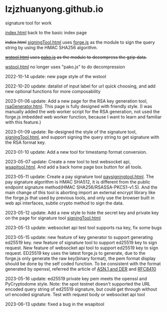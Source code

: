 # lzjzhuanyong.github.io
signature tool for work

[index.html](https://lzjzhuanyong.github.io) back to the basic index page

~~index.html~~ [signingTool.html](https://lzjzhuanyong.github.io/signingTool.html) uses [forge.js](https://github.com/digitalbazaar/forge) as the module to sign the query string by using the HMAC SHA256 algorithm. 

~~[wstool.html](https://lzjzhuanyong.github.io/wstool.html) uses [pako.js](https://github.com/nodeca/pako) as the module to decompress the gzip data.~~

[wstool.html](https://lzjzhuanyong.github.io/wstool.html) no longer uses "pako.js" to do decompression

2022-10-14 update: new page style of the wstool

2022-10-20 update: datalist of input label for url quick choosing, and add new optional functions for more composability

2023-01-06 update: Add a new page for the RSA key generation tool, [rsaGenerator.html](https://lzjzhuanyong.github.io/rsaGenerator.html).  This page is fully designed with friendly style. 
(I was manually added the web worker script for the RSA generation, not used the forge.js imbedded web worker function, because I want to learn and familiar with this feature.)

2023-01-09 update: Re-designed the style of the signature tool, [signingTool.html](https://lzjzhuanyong.github.io/signingTool.html), and support signing the query string to get signature with the RSA format key.

2023-01-10 update: Add a new tool for timestamp format conversion.

2023-05-07 update: Create a new tool to test websocket api, [wsapitool.html](https://lzjzhuanyong.github.io/wsapitool.html). And add a back home page box button for all tools.

2023-05-11 update: Create a pay signature tool [paysigningtool.html](https://lzjzhuanyong.github.io/paysigningtool.html). The pay signature algorithm is HMAC SHA512, it is different from the public endpoint signature method(HMAC SHA256/RSASSA-PKCS1-v1.5). And the main change of this tool is aborting import an external encrypt library like the forge.js that used by previous tools, and only use the browser built in web api interfaces, subtle crypto method to sign the data.

2023-05-12 update: Add a new style to hide the secret key and private key on the page for signature tool [signingTool.html](https://lzjzhuanyong.github.io/signingTool.html)

2023-05-13 update: websocket api test tool supports rsa key, fix some bugs

2023-05-15 update: new feature of key generator to support generating ed25519 key. new feature of signature tool to support ed25519 key to sign request. New feature of websocket api tool to support ed25519 key to sign request. ED25519 key uses the latest forge.js to generate, due to the forge.js only generate the raw key(binary format), the pem format display should be done by the self coded function. To be consistent with the format generated by openssl, referred the article of [ASN.1 and DER](https://letsencrypt.org/docs/a-warm-welcome-to-asn1-and-der/) and [RFC8410](https://www.rfc-editor.org/rfc/rfc8410)

2023-05-16 update: ed25519 private key pem meets the openssl and PyCryptodome style. Note: the spot testnet doesn't supported the URL encoded query string of ed25519 signature, but could get through without url encoded signature. Test with request body or websocket api tool

2023-06-13 update: fixed a bug in the wsapitool
